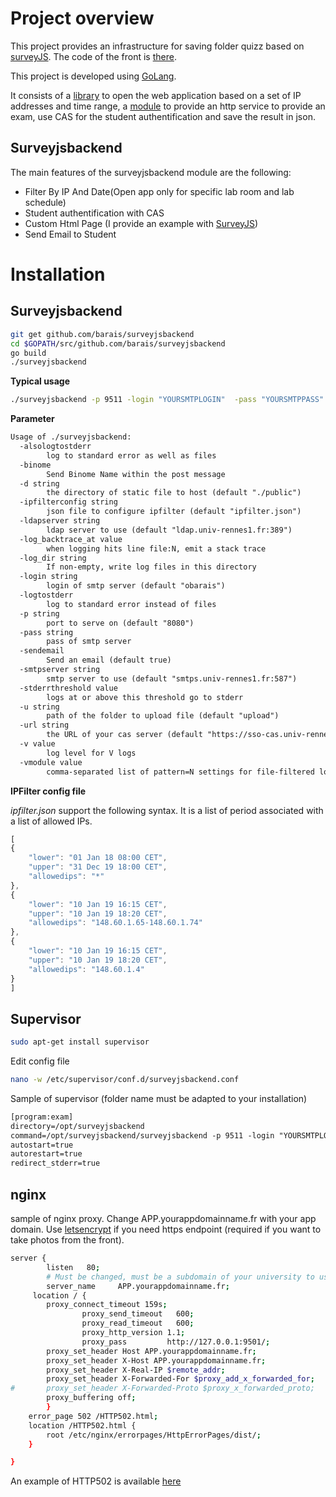 # Project overview

This project provides an infrastructure for saving folder quizz based on [surveyJS](https://surveyjs.io/Documentation/Library). The code of the front is [there](https://github.com/barais/examSurveyJSFront).

This project is developed using [GoLang](https://golang.org/).

It consists of a [library](https://github.com/barais/ipfilter/) to open the web application based on a set of IP addresses and time range, a [module](https://github.com/barais/surveyjsbackend/) to provide an http service to provide an exam, use CAS for the student authentification and save the result in json. 


## Surveyjsbackend

The main features of the surveyjsbackend module are the following:

- Filter By IP And Date(Open app only for specific lab room and lab schedule)
- Student authentification with CAS
- Custom Html Page (I provide an example with [SurveyJS](https://github.com/barais/examSurveyJSFront))
- Send Email to Student


# Installation

## Surveyjsbackend

```bash
git get github.com/barais/surveyjsbackend
cd $GOPATH/src/github.com/barais/surveyjsbackend
go build
./surveyjsbackend
```

**Typical usage**

```bash
./surveyjsbackend -p 9511 -login "YOURSMTPLOGIN"  -pass "YOURSMTPPASS" -ipfilterconfig ipfilter.json -d public/  -u upload/ -sendemail=true
```

**Parameter**

```txt
Usage of ./surveyjsbackend:
  -alsologtostderr
    	log to standard error as well as files
  -binome
    	Send Binome Name within the post message
  -d string
    	the directory of static file to host (default "./public")
  -ipfilterconfig string
    	json file to configure ipfilter (default "ipfilter.json")
  -ldapserver string
    	ldap server to use (default "ldap.univ-rennes1.fr:389")
  -log_backtrace_at value
    	when logging hits line file:N, emit a stack trace
  -log_dir string
    	If non-empty, write log files in this directory
  -login string
    	login of smtp server (default "obarais")
  -logtostderr
    	log to standard error instead of files
  -p string
    	port to serve on (default "8080")
  -pass string
    	pass of smtp server
  -sendemail
    	Send an email (default true)
  -smtpserver string
    	smtp server to use (default "smtps.univ-rennes1.fr:587")
  -stderrthreshold value
    	logs at or above this threshold go to stderr
  -u string
    	path of the folder to upload file (default "upload")
  -url string
    	the URL of your cas server (default "https://sso-cas.univ-rennes1.fr")
  -v value
    	log level for V logs
  -vmodule value
    	comma-separated list of pattern=N settings for file-filtered logging

```

**IPFilter config file**

*ipfilter.json* support the following syntax. It is a list of period associated with a list of allowed IPs. 

```js
[
{
    "lower": "01 Jan 18 08:00 CET",
    "upper": "31 Dec 19 18:00 CET",
    "allowedips": "*"
},
{
    "lower": "10 Jan 19 16:15 CET",
    "upper": "10 Jan 19 18:20 CET",
    "allowedips": "148.60.1.65-148.60.1.74"
},
{
    "lower": "10 Jan 19 16:15 CET",
    "upper": "10 Jan 19 18:20 CET",
    "allowedips": "148.60.1.4"
}
]
```



## Supervisor

```bash
sudo apt-get install supervisor
```

Edit config file

```bash
nano -w /etc/supervisor/conf.d/surveyjsbackend.conf
```

Sample of supervisor (folder name must be adapted to your installation)

```txt
[program:exam]
directory=/opt/surveyjsbackend
command=/opt/surveyjsbackend/surveyjsbackend -p 9511 -login "YOURSMTPLOGIN"  -pass "YOURSMTPPASS" -ipfilterconfig /opt/surveyjsbackend/ipfilter.json -d /opt/surveyjsbackend/public  -u /opt/surveyjsbackend/upload -sendemail=true
autostart=true
autorestart=true
redirect_stderr=true
```



## nginx

sample of nginx proxy. Change APP.yourappdomainname.fr with your app domain. Use [letsencrypt](https://letsencrypt.org/) if you need https endpoint (required if you want to take photos from the front). 


```bash
server {
        listen   80;
        # Must be changed, must be a subdomain of your university to use the cas
        server_name     APP.yourappdomainname.fr;
	 location / {
		proxy_connect_timeout 159s;
                proxy_send_timeout   600;
                proxy_read_timeout   600;
                proxy_http_version 1.1;
                proxy_pass         http://127.0.0.1:9501/;
		proxy_set_header Host APP.yourappdomainname.fr;
    	proxy_set_header X-Host APP.yourappdomainname.fr;
		proxy_set_header X-Real-IP $remote_addr;
		proxy_set_header X-Forwarded-For $proxy_add_x_forwarded_for;
#		proxy_set_header X-Forwarded-Proto $proxy_x_forwarded_proto;
		proxy_buffering off;
        }
    error_page 502 /HTTP502.html;
    location /HTTP502.html {
        root /etc/nginx/errorpages/HttpErrorPages/dist/;
    }

}
```


An example of HTTP502 is available [here](https://github.com/barais/surveyjsbackend/tree/master/nginxerrorpage)




